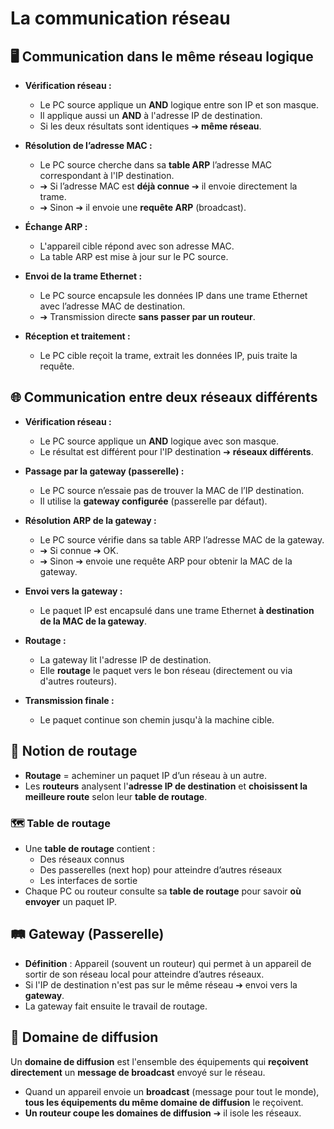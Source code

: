 # La communication réseau


## 🖥️ Communication dans le **même réseau logique**

- **Vérification réseau :**
    - Le PC source applique un **AND** logique entre son IP et son masque.
    - Il applique aussi un **AND** à l'adresse IP de destination.
    - Si les deux résultats sont identiques ➔ **même réseau**.
        
- **Résolution de l’adresse MAC :**
    - Le PC source cherche dans sa **table ARP** l’adresse MAC correspondant à l'IP destination.
    - ➔ Si l’adresse MAC est **déjà connue** ➔ il envoie directement la trame.
    - ➔ Sinon ➔ il envoie une **requête ARP** (broadcast).
        
- **Échange ARP :**
	- L'appareil cible répond avec son adresse MAC.
	- La table ARP est mise à jour sur le PC source.
        
- **Envoi de la trame Ethernet :**
    - Le PC source encapsule les données IP dans une trame Ethernet avec l’adresse MAC de destination.
    - ➔ Transmission directe **sans passer par un routeur**.
        
- **Réception et traitement :**
    - Le PC cible reçoit la trame, extrait les données IP, puis traite la requête.

## 🌐 Communication entre **deux réseaux différents**

- **Vérification réseau :**
    - Le PC source applique un **AND** logique avec son masque.
    - Le résultat est différent pour l'IP destination ➔ **réseaux différents**.
        
- **Passage par la gateway (passerelle) :**
    - Le PC source n’essaie pas de trouver la MAC de l’IP destination.
    - Il utilise la **gateway configurée** (passerelle par défaut).
        
- **Résolution ARP de la gateway :**
    - Le PC source vérifie dans sa table ARP l’adresse MAC de la gateway.
    - ➔ Si connue ➔ OK.
    - ➔ Sinon ➔ envoie une requête ARP pour obtenir la MAC de la gateway.
        
- **Envoi vers la gateway :**
    - Le paquet IP est encapsulé dans une trame Ethernet **à destination de la MAC de la gateway**.
        
- **Routage :**
    - La gateway lit l'adresse IP de destination.
    - Elle **routage** le paquet vers le bon réseau (directement ou via d'autres routeurs).
        
- **Transmission finale :**
    - Le paquet continue son chemin jusqu'à la machine cible.

## 🚦 Notion de **routage**

- **Routage** = acheminer un paquet IP d’un réseau à un autre.
- Les **routeurs** analysent l'**adresse IP de destination** et **choisissent la meilleure route** selon leur **table de routage**.

### 🗺️ Table de routage

- Une **table de routage** contient :
    - Des réseaux connus
    - Des passerelles (next hop) pour atteindre d’autres réseaux
    - Les interfaces de sortie
- Chaque PC ou routeur consulte sa **table de routage** pour savoir **où envoyer** un paquet IP.


## 🛤️ Gateway (Passerelle)

- **Définition** : Appareil (souvent un routeur) qui permet à un appareil de sortir de son réseau local pour atteindre d’autres réseaux.
- Si l'IP de destination n'est pas sur le même réseau ➔ envoi vers la **gateway**.
- La gateway fait ensuite le travail de routage.

## 🧠 Domaine de diffusion

Un **domaine de diffusion** est l'ensemble des équipements qui **reçoivent directement** un **message de broadcast** envoyé sur le réseau.
- Quand un appareil envoie un **broadcast** (message pour tout le monde), **tous les équipements du même domaine de diffusion** le reçoivent.
- **Un routeur coupe les domaines de diffusion** ➔ il isole les réseaux.